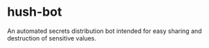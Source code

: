 # hush-bot
An automated secrets distribution bot intended for easy sharing and destruction of sensitive values.
